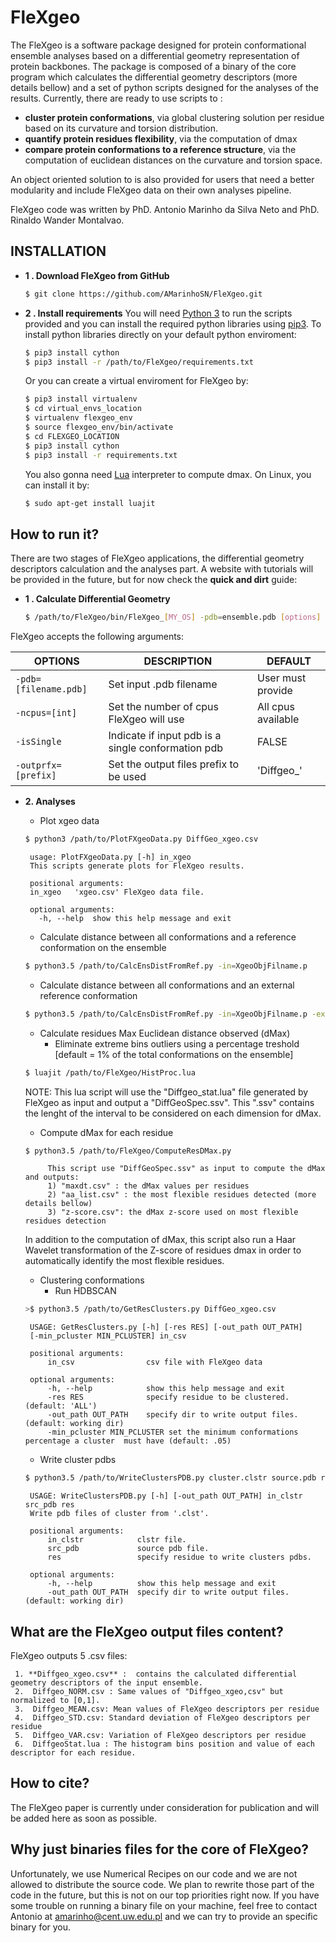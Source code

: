 # FleXgeo

The FleXgeo is a software package designed for protein conformational ensemble analyses based on a differential geometry representation of protein backbones. The package is composed of a binary of the core program which calculates the differential geometry descriptors (more details bellow) and a set of python scripts designed for the analyses of the results. Currently,  there are ready to use scripts to  :
* **cluster protein conformations**, via global clustering solution per residue based on its curvature and torsion distribution.
*  **quantify protein residues flexibility**, via  the computation of dmax
*  **compare protein conformations to a reference structure**,  via the computation of euclidean distances on the curvature and torsion space.

An object oriented solution to  is also provided for users that need a better modularity and include FleXgeo data on their own analyses pipeline.

FleXgeo code was written by PhD. Antonio Marinho da Silva Neto and PhD. Rinaldo Wander Montalvao.

## INSTALLATION

- **1 . Download FleXgeo from GitHub**
	```bash
	$ git clone https://github.com/AMarinhoSN/FleXgeo.git
	```
- **2 . Install requirements**
	You will need [Python 3](https://www.python.org/download/releases/3.0/) to run the scripts provided and you can install the required python libraries using [pip3](https://pip.pypa.io/en/stable/installing/). To install python libraries directly on your default python enviroment:
	```bash
	$ pip3 install cython
	$ pip3 install -r /path/to/FleXgeo/requirements.txt
	```
	Or you can create a virtual enviroment for FleXgeo by:
	```bash
	$ pip3 install virtualenv
	$ cd virtual_envs_location
	$ virtualenv flexgeo_env
	$ source flexgeo_env/bin/activate
	$ cd FLEXGEO_LOCATION
	$ pip3 install cython
	$ pip3 install -r requirements.txt
	```
  You also gonna need [Lua](https://www.lua.org/start.html) interpreter to compute dmax. On Linux, you can install it by:
	```bash
	$ sudo apt-get install luajit
	```


## How to run it?
There are two stages of FleXgeo applications, the differential geometry descriptors calculation and the analyses part. A website with tutorials will be provided in the future, but for now check the **quick and dirt** guide:
- **1 . Calculate Differential Geometry**
	```bash
	$ /path/to/FleXgeo/bin/FleXgeo_[MY_OS] -pdb=ensemble.pdb [options]
	```
FleXgeo accepts the following arguments:

|    OPTIONS       | DESCRIPTION               | DEFAULT                 |
|----------------|-----------------------------|--------------------------|
|`-pdb=[filename.pdb]`|Set input .pdb filename|User must provide  |
|`-ncpus=[int]`      |Set the number of cpus FleXgeo will use | All cpus available|
| `-isSingle`        |Indicate if input pdb is a single conformation pdb | FALSE|
|`-outprfx=[prefix]` | Set the output files prefix to be used | 'Diffgeo_' |

 - **2. Analyses**
	* Plot xgeo data
	```bash
	$ python3 /path/to/PlotFXgeoData.py DiffGeo_xgeo.csv
	```
		
		usage: PlotFXgeoData.py [-h] in_xgeo
		This scripts generate plots for FleXgeo results.
		
		positional arguments:
	  	in_xgeo   'xgeo.csv' FleXgeo data file.
		
		optional arguments:
		  -h, --help  show this help message and exit

	* Calculate distance between all conformations and a reference conformation on the ensemble
	```bash
	$ python3.5 /path/to/CalcEnsDistFromRef.py -in=XgeoObjFilname.p
	```

	* Calculate distance between all conformations and an external reference conformation
	```bash
	$ python3.5 /path/to/CalcEnsDistFromRef.py -in=XgeoObjFilname.p -ext_ref=/path/to/ref_xgeo.csv
	```
	* Calculate residues Max Euclidean distance observed (dMax)
		* Eliminate extreme bins outliers using a percentage treshold [default = 1% of the total conformations on the ensemble]
	```bash
	$ luajit /path/to/FleXgeo/HistProc.lua
	```
	NOTE: This lua script will use the "Diffgeo_stat.lua" file generated by FleXgeo as input and output a "DiffGeoSpec.ssv". This ".ssv" contains the lenght of the interval to be considered on each dimension for dMax.

	* Compute dMax for each residue
	```bash
	$ python3.5 /path/to/FleXgeo/ComputeResDMax.py
	```
			This script use "DiffGeoSpec.ssv" as input to compute the dMax and outputs:
			1) "maxdt.csv" : the dMax values per residues
			2) "aa_list.csv" : the most flexible residues detected (more details bellow)
			3) "z-score.csv": the dMax z-score used on most flexible residues detection

	In addition to the computation of dMax, this script also run a Haar Wavelet transformation of the Z-score of residues dmax in order to automatically identify the most flexible residues.

	* Clustering conformations
	    * Run HDBSCAN
	```bash
	>$ python3.5 /path/to/GetResClusters.py DiffGeo_xgeo.csv
	```

		USAGE: GetResClusters.py [-h] [-res RES] [-out_path OUT_PATH]
		[-min_pcluster MIN_PCLUSTER] in_csv
		
		positional arguments:
			in_csv                csv file with FleXgeo data
		
		optional arguments:
			-h, --help            show this help message and exit
			-res RES              specify residue to be clustered. (default: 'ALL')
			-out_path OUT_PATH    specify dir to write output files. (default: working dir)
			-min_pcluster MIN_PCLUSTER set the minimum conformations percentage a cluster  must have (default: .05)
	* Write cluster pdbs
	```bash
	$ python3.5 /path/to/WriteClustersPDB.py cluster.clstr source.pdb res
	```

		USAGE: WriteClustersPDB.py [-h] [-out_path OUT_PATH] in_clstr src_pdb res
		Write pdb files of cluster from '.clst'.

		positional arguments:
			in_clstr            clstr file.
			src_pdb             source pdb file.
			res                 specify residue to write clusters pdbs.

		optional arguments:
			-h, --help          show this help message and exit
			-out_path OUT_PATH  specify dir to write output files. (default: working dir)

## What are the FleXgeo output files content?
FleXgeo outputs 5 .csv files:

	 1. **Diffgeo_xgeo.csv** :  contains the calculated differential geometry descriptors of the input ensemble.
	 2.  Diffgeo_NORM.csv : Same values of "Diffgeo_xgeo,csv" but normalized to [0,1].
	 3.  Diffgeo_MEAN.csv: Mean values of FleXgeo descriptors per residue
	 4.  Diffgeo_STD.csv: Standard deviation of FleXgeo descriptors per residue
	 5.  Diffgeo_VAR.csv: Variation of FleXgeo descriptors per residue
	 6.  DiffgeoStat.lua : The histogram bins position and value of each descriptor for each residue.

## How to cite?
The FleXgeo paper is currently under consideration for publication and will be added here as soon as possible.

## Why just binaries files for the core of FleXgeo?
Unfortunately, we use Numerical Recipes on our code and we are not allowed to distribute the source code. We plan to rewrite those part of the code in the future, but this is not on our top priorities right now. If you have some trouble on running a binary file on your machine, feel free to contact Antonio at amarinho@cent.uw.edu.pl and we can try to provide an specific binary for you.
